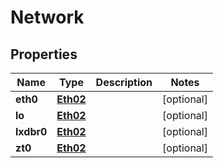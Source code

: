 

# Network

## Properties

Name | Type | Description | Notes
------------ | ------------- | ------------- | -------------
**eth0** | [**Eth02**](Eth02.md) |  |  [optional]
**lo** | [**Eth02**](Eth02.md) |  |  [optional]
**lxdbr0** | [**Eth02**](Eth02.md) |  |  [optional]
**zt0** | [**Eth02**](Eth02.md) |  |  [optional]



